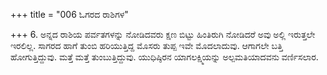 +++
title = "006 ಓಗರದ ರಾಶಿಗಳ"

+++
6. ಅನ್ನದ ರಾಶಿಯ ಪರ್ವತಗಳನ್ನು ನೋಡಿದವರು ಕ್ಷಣ ಬಿಟ್ಟು ಹಿಂತಿರುಗಿ ನೋಡಿದರೆ ಅವು ಅಲ್ಲಿ ಇರುತ್ತಲೇ ಇರಲಿಲ್ಲ. ಸಾಗರದ ಹಾಗೆ ತುಂಬಿ ಹರಿಯುತ್ತಿದ್ದ ಮೊಸರು ತುಪ್ಪ ಇವೇ ಮೊದಲಾದುವು. ಆಗಾಗಲೇ ಬತ್ತಿ ಹೋಗುತ್ತಿದ್ದುವು.  ಮತ್ತೆ ಮತ್ತೆ ತುಂಬುತ್ತಿದ್ದುವು. ಯುಧಿಷ್ಠಿರನ ಯಾಗಲಕ್ಷ್ಮಿಯನ್ನು ಅಲ್ಪಮತಿಯಾದವನು ವರ್ಣಿಸಲಾರ.